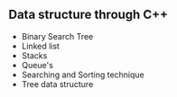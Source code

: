 ## Data structure through C++
- Binary Search Tree
- Linked list
- Stacks 
- Queue's
- Searching and Sorting technique
- Tree data structure
